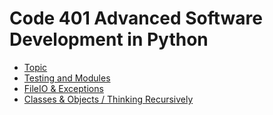 # Code 401 Advanced Software Development in Python

- [Topic](401_Read01.md)
- [Testing and Modules](401_Read02.md)
- [FileIO & Exceptions](401_Read03.md)
- [Classes & Objects / Thinking Recursively](401_Read04.md)